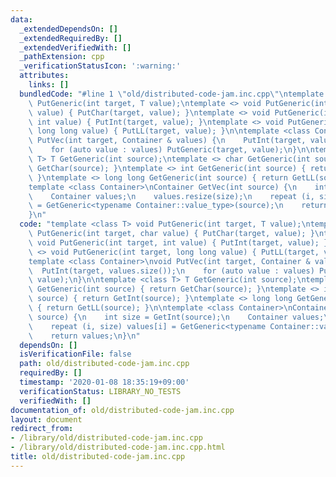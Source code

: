 ```yaml
---
data:
  _extendedDependsOn: []
  _extendedRequiredBy: []
  _extendedVerifiedWith: []
  _pathExtension: cpp
  _verificationStatusIcon: ':warning:'
  attributes:
    links: []
  bundledCode: "#line 1 \"old/distributed-code-jam.inc.cpp\"\ntemplate <class T> void\
    \ PutGeneric(int target, T value);\ntemplate <> void PutGeneric(int target, char\
    \ value) { PutChar(target, value); }\ntemplate <> void PutGeneric(int target,\
    \ int value) { PutInt(target, value); }\ntemplate <> void PutGeneric(int target,\
    \ long long value) { PutLL(target, value); }\n\ntemplate <class Container>\nvoid\
    \ PutVec(int target, Container & values) {\n    PutInt(target, values.size());\n\
    \    for (auto value : values) PutGeneric(target, value);\n}\n\ntemplate <class\
    \ T> T GetGeneric(int source);\ntemplate <> char GetGeneric(int source) { return\
    \ GetChar(source); }\ntemplate <> int GetGeneric(int source) { return GetInt(source);\
    \ }\ntemplate <> long long GetGeneric(int source) { return GetLL(source); }\n\n\
    template <class Container>\nContainer GetVec(int source) {\n    int size = GetInt(source);\n\
    \    Container values;\n    values.resize(size);\n    repeat (i, size) values[i]\
    \ = GetGeneric<typename Container::value_type>(source);\n    return values;\n\
    }\n"
  code: "template <class T> void PutGeneric(int target, T value);\ntemplate <> void\
    \ PutGeneric(int target, char value) { PutChar(target, value); }\ntemplate <>\
    \ void PutGeneric(int target, int value) { PutInt(target, value); }\ntemplate\
    \ <> void PutGeneric(int target, long long value) { PutLL(target, value); }\n\n\
    template <class Container>\nvoid PutVec(int target, Container & values) {\n  \
    \  PutInt(target, values.size());\n    for (auto value : values) PutGeneric(target,\
    \ value);\n}\n\ntemplate <class T> T GetGeneric(int source);\ntemplate <> char\
    \ GetGeneric(int source) { return GetChar(source); }\ntemplate <> int GetGeneric(int\
    \ source) { return GetInt(source); }\ntemplate <> long long GetGeneric(int source)\
    \ { return GetLL(source); }\n\ntemplate <class Container>\nContainer GetVec(int\
    \ source) {\n    int size = GetInt(source);\n    Container values;\n    values.resize(size);\n\
    \    repeat (i, size) values[i] = GetGeneric<typename Container::value_type>(source);\n\
    \    return values;\n}\n"
  dependsOn: []
  isVerificationFile: false
  path: old/distributed-code-jam.inc.cpp
  requiredBy: []
  timestamp: '2020-01-08 18:35:19+09:00'
  verificationStatus: LIBRARY_NO_TESTS
  verifiedWith: []
documentation_of: old/distributed-code-jam.inc.cpp
layout: document
redirect_from:
- /library/old/distributed-code-jam.inc.cpp
- /library/old/distributed-code-jam.inc.cpp.html
title: old/distributed-code-jam.inc.cpp
---
```

